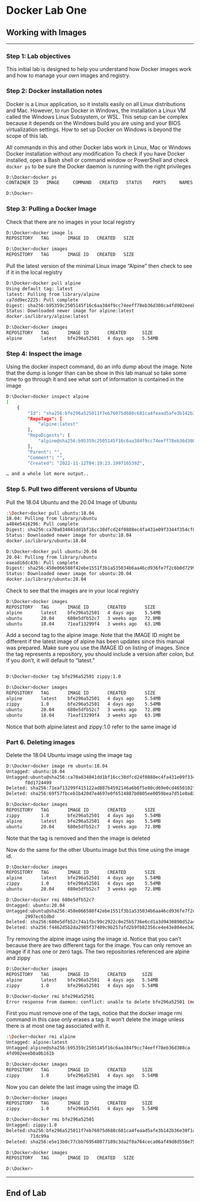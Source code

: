 # Docker Lab One

## Working with Images

---

### Step 1: Lab objectives

This initial lab is designed to help you understand how Docker images work and how to manage your own images and registry.

### Step 2: Docker installation notes

Docker is a Linux application, so it installs easily on all Linux distributions and Mac. However, to run Docker in Windows, the installation a Linux VM called the Windows Linux Subsystem, or WSL. This setup can be complex because it depends on the Windows build you are using and your BIOS virtualization settings. How to set up Docker on Windows is beyond the scope of this lab.

All commands in this and other Docker labs work in Linux, Mac or Windows Docker installation without any modification
To check if you have Docker installed, open a Bash shell or command window or PowerShell and check `docker ps` to be sure the Docker daemon is running with the right privileges 

```bash
D:\Docker>docker ps
CONTAINER ID   IMAGE     COMMAND   CREATED   STATUS    PORTS     NAMES

D:\Docker>
```

### Step 3: Pulling a Docker Image

Check that there are no images in your local registry

```bash
D:\Docker>docker image ls
REPOSITORY   TAG       IMAGE ID   CREATED   SIZE

D:\Docker>docker images
REPOSITORY   TAG       IMAGE ID   CREATED   SIZE
```
Pull the latest version of the minimal Linux image “Alpine” then check to see if it in the local registry

```bash
D:\Docker>docker pull alpine
Using default tag: latest
latest: Pulling from library/alpine
ca7dd9ec2225: Pull complete
Digest: sha256:b95359c2505145f16c6aa384f9cc74eeff78eb36d308ca4fd902eeeb0a0b161b
Status: Downloaded newer image for alpine:latest
docker.io/library/alpine:latest

D:\Docker>docker images
REPOSITORY   TAG       IMAGE ID       CREATED      SIZE
alpine       latest    bfe296a52501   4 days ago   5.54MB
```

### Step 4: Inspect the image

Using the docker inspect command, do an info dump about the image.  Note that the dump is longer than can be show in this lab manual so take some time to go through it and see what sort of information is contained in the image

```bash
D:\Docker>docker inspect alpine
[
    {
        "Id": "sha256:bfe296a525011f7eb76075d688c681ca4feaad5afe3b142b36e30f1a171dc99a",
        "RepoTags": [
            "alpine:latest"
        ],
        "RepoDigests": [
            "alpine@sha256:b95359c2505145f16c6aa384f9cc74eeff78eb36d308ca4fd902eeeb0a0b161b"
        ],
        "Parent": "",
        "Comment": "",
        "Created": "2022-11-12T04:19:23.199716539Z",

… and a whole lot more output..
```

### Step 5. Pull two different versions of Ubuntu

Pull the 18.04 Ubuntu and the 20.04 Image of Ubuntu

```bash
:\Docker>docker pull ubuntu:18.04
18.04: Pulling from library/ubuntu
a404e5416296: Pull complete
Digest: sha256:ca70a834041dd1bf16cc38dfcd24f0888ec4fa431e09f3344f354cf8d1724499
Status: Downloaded newer image for ubuntu:18.04
docker.io/library/ubuntu:18.04

D:\Docker>docker pull ubuntu:20.04
20.04: Pulling from library/ubuntu
eaead16dc43b: Pull complete
Digest: sha256:450e066588f42ebe1551f3b1a535034b6aa46cd936fe7f2c6b0d72997ec61dbd
Status: Downloaded newer image for ubuntu:20.04
docker.io/library/ubuntu:20.04
```

Check to see that the images are in your local registry

```bash
D:\Docker>docker images
REPOSITORY   TAG       IMAGE ID       CREATED       SIZE
alpine       latest    bfe296a52501   4 days ago    5.54MB
ubuntu       20.04     680e5dfb52c7   3 weeks ago   72.8MB
ubuntu       18.04     71eaf13299f4   3 weeks ago   63.1MB
```
Add a second tag to the alpine image. Note that the IMAGE ID might be different if the latest image of alpine has been updates since this manual was prepared. Make sure you use the IMAGE ID on listing of images.  Since the tag represents a repository, you should include a version after colon, but if you don’t, it will default to “latest.”

```bash

D:\Docker>docker tag bfe296a52501 zippy:1.0

D:\Docker>docker images
REPOSITORY   TAG       IMAGE ID       CREATED       SIZE
alpine       latest    bfe296a52501   4 days ago    5.54MB
zippy        1.0       bfe296a52501   4 days ago    5.54MB
ubuntu       20.04     680e5dfb52c7   3 weeks ago   72.8MB
ubuntu       18.04     71eaf13299f4   3 weeks ago   63.1MB
```
Notice that both alpine:latest and zippy:1.0 refer to the same image id

### Part 6. Deleting images

Delete the 18.04 Ubuntu image using the image tag

```bash
D:\Docker>docker image rm ubuntu:18.04
Untagged: ubuntu:18.04
Untagged:ubuntu@sha256:ca70a834041dd1bf16cc38dfcd24f0888ec4fa431e09f3344f354c
       f8d1724499
Deleted: sha256:71eaf13299f415122ad887b4592146a6b6f5e80cd69e0cd4650102fa3a99972c
Deleted: sha256:69f57fbceb1b420d7e4697e0f6514887b0805ee0059bea7d51e0a832962e74bf

D:\Docker>docker images
REPOSITORY   TAG       IMAGE ID       CREATED       SIZE
zippy        1.0       bfe296a52501   4 days ago    5.54MB
alpine       latest    bfe296a52501   4 days ago    5.54MB
ubuntu       20.04     680e5dfb52c7   3 weeks ago   72.8MB
```

Note that the tag is removed and then the image is deleted

Now do the same for the other Ubuntu image but this time using the image id.

```bash
D:\Docker>docker images
REPOSITORY   TAG       IMAGE ID       CREATED       SIZE
alpine       latest    bfe296a52501   4 days ago    5.54MB
zippy        1.0       bfe296a52501   4 days ago    5.54MB
ubuntu       20.04     680e5dfb52c7   3 weeks ago   72.8MB

D:\Docker>docker rmi 680e5dfb52c7
Untagged: ubuntu:20.04
Untagged:ubuntu@sha256:450e066588f42ebe1551f3b1a535034b6aa46cd936fe7f2c6b0d7
       2997ec61dbd
Deleted: sha256:680e5dfb52c74a1fbc99c2922c8e25b5736e6cd1a3d9430890d52a4f8f44087a
Deleted: sha256:f4462d5b2da2985f37409c9b257afd2b9fb82356ce4e43e804ee34214242e34a
```
Try removing the alpine image using the image id. Notice that you can’t because there are two different tags for the image. You can only remove an image if it has one or zero tags. The two repositories referenced are alpine and zippy

```bash
D:\Docker>docker images
REPOSITORY   TAG       IMAGE ID       CREATED      SIZE
alpine       latest    bfe296a52501   4 days ago   5.54MB
zippy        1.0       bfe296a52501   4 days ago   5.54MB

D:\Docker>docker rmi bfe296a52501
Error response from daemon: conflict: unable to delete bfe296a52501 (must be forced) - image is referenced in multiple repositories
```

First you must remove one of the tags, notice that the docker image rmi command in this case only erases a tag. It won’t delete the image unless there is at most one tag associated with it. 

```bash
:\Docker>docker rmi alpine
Untagged: alpine:latest
Untagged:alpine@sha256:b95359c2505145f16c6aa384f9cc74eeff78eb36d308ca
4fd902eeeb0a0b161b

D:\Docker>docker images
REPOSITORY   TAG       IMAGE ID       CREATED      SIZE
zippy        1.0       bfe296a52501   4 days ago   5.54MB
```
Now you can delete the last image using the image ID.

```bash
D:\Docker>docker images
REPOSITORY   TAG       IMAGE ID       CREATED      SIZE
zippy        1.0       bfe296a52501   4 days ago   5.54MB

D:\Docker>docker rmi bfe296a52501
Untagged: zippy:1.0
Deleted:sha256:bfe296a525011f7eb76075d688c681ca4feaad5afe3b142b36e30f1a1
         71dc99a
Deleted: sha256:e5e13b0c77cbb769548077189c3da2f0a764ceca06af49d8d558e759f5c232bd

D:\Docker>docker images
REPOSITORY   TAG       IMAGE ID   CREATED   SIZE

D:\Docker>
```

---

## End of Lab

